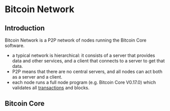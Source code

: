 # Bitcoin Network

## Introduction
Bitcoin Network is a P2P network of nodes running the Bitcoin Core software.
- a typical network is hierarchical: it consists of a server that provides data and other services, and a client that connects to a server to get that data.
- P2P means that there are no central servers, and all nodes can act both as a server and a client. 
- each node runs a full node program (e.g. Bitcoin Core V0.17.0) which validates all [transactions](bitcointx.md) and blocks.

## Bitcoin Core
